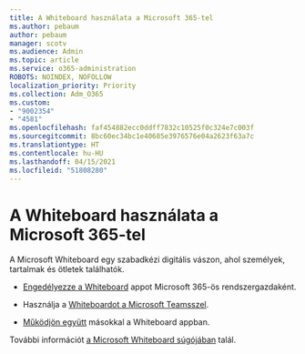 ```yaml
---
title: A Whiteboard használata a Microsoft 365-tel
ms.author: pebaum
author: pebaum
manager: scotv
ms.audience: Admin
ms.topic: article
ms.service: o365-administration
ROBOTS: NOINDEX, NOFOLLOW
localization_priority: Priority
ms.collection: Adm_O365
ms.custom:
- "9002354"
- "4581"
ms.openlocfilehash: faf454882ecc0ddff7832c10525f0c324e7c003f
ms.sourcegitcommit: 8bc60ec34bc1e40685e3976576e04a2623f63a7c
ms.translationtype: HT
ms.contentlocale: hu-HU
ms.lasthandoff: 04/15/2021
ms.locfileid: "51808280"
---
```

# <a name="use-whiteboard-with-microsoft-365"></a>A Whiteboard használata a Microsoft 365-tel

A Microsoft Whiteboard egy szabadkézi digitális vászon, ahol személyek, tartalmak és ötletek találhatók. 

- [Engedélyezze a Whiteboard](https://support.office.com/article/d236aef8-fcdf-4b5e-b5d7-7f157461e920#bkmk_07) appot Microsoft 365-ös rendszergazdaként. 

- Használja a [Whiteboardot a Microsoft Teamsszel](https://support.microsoft.com/office/7a6e7218-e9dc-4ccc-89aa-b1a0bb9c31ee). 

- [Működjön együtt](https://support.office.com/article/d236aef8-fcdf-4b5e-b5d7-7f157461e920#bkmk_27) másokkal a Whiteboard appban. 

További információt [a Microsoft Whiteboard súgójában](https://support.office.com/article/d236aef8-fcdf-4b5e-b5d7-7f157461e920) talál. 
